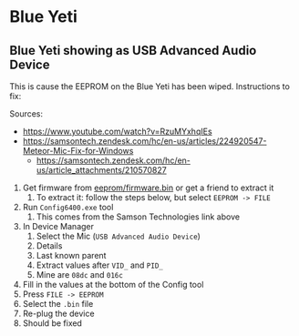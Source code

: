 # Blue Yeti

## Blue Yeti showing as USB Advanced Audio Device

This is cause the EEPROM on the Blue Yeti has been wiped. Instructions to fix:

Sources:
* <https://www.youtube.com/watch?v=RzuMYxhqIEs>
* <https://samsontech.zendesk.com/hc/en-us/articles/224920547-Meteor-Mic-Fix-for-Windows>
    * <https://samsontech.zendesk.com/hc/en-us/article_attachments/210570827>

1. Get firmware from [eeprom/firmware.bin](eeprom/firmware.bin) or get a friend to extract it
    1. To extract it: follow the steps below, but select `EEPROM -> FILE`
2. Run `Config6400.exe` tool
    1. This comes from the Samson Technologies link above
3. In Device Manager
    1. Select the Mic (`USB Advanced Audio Device`)
    2. Details
    3. Last known parent
    4. Extract values after `VID_` and `PID_` 
    5. Mine are `08dc` and `016c`
4. Fill in the values at the bottom of the Config tool
5. Press `FILE -> EEPROM`
6. Select the `.bin` file
7. Re-plug the device
8. Should be fixed